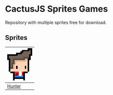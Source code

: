 # CactusJS Sprites Games

Repository with multiple sprites free for download.

## Sprites

| ![hunter][hunter-img]     |
| --------------------- |
| [Hunter][hunter-link] |

[hunter-img]: https://raw.githubusercontent.com/CactusJS/cactusjs-sprites-games/gh-sprites/Hunter/Idle/hunter-idle0.png
[hunter-link]: https://github.com/CactusJS/cactusjs-sprites-games/tree/gh-sprites/Hunter

